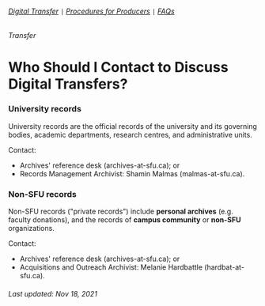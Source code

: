 ###### [Digital Transfer](../README.md) `|` [Procedures for Producers](procedures.md) `|` [FAQs](faqs.md)
###### Transfer

# Who Should I Contact to Discuss Digital Transfers?

### University records
University records are the official records of the university and its governing bodies, academic departments, research centres, and administrative units.

Contact:
- Archives' reference desk (archives-at-sfu.ca); or
- Records Management Archivist: Shamin Malmas (malmas-at-sfu.ca).

### Non-SFU records
Non-SFU records ("private records") include **personal archives** (e.g. faculty donations), and the records of **campus community** or **non-SFU** organizations.

Contact:
- Archives' reference desk (archives-at-sfu.ca); or
- Acquisitions and Outreach Archivist: Melanie Hardbattle (hardbat-at-sfu.ca).

###### Last updated: Nov 18, 2021
